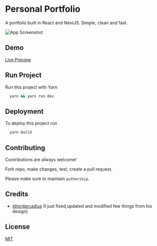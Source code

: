 


  
# Personal Portfolio

A portfolio built in React and NextJS. Simple, clean and fast.





![App Screenshot](https://scontent.flos2-2.fna.fbcdn.net/v/t39.30808-6/269870982_605399537459130_4625501269340018997_n.jpg?_nc_cat=107&ccb=1-5&_nc_sid=730e14&_nc_eui2=AeFQKbMcSslcM6xBNeHHsexg886cUBsEW7zzzpxQGwRbvAfZItkWlkY1_PSFvJBk4LifxWhQBPGUBlUHPzsnJ0ev&_nc_ohc=o361tJvKpDEAX_zT4IT&_nc_zt=23&_nc_ht=scontent.flos2-2.fna&oh=00_AT-hxu8dSGDSf0n9vqa9ruZWqffHl3ZEWip-6CObsOBhqw&oe=61C9BC3C)

  
## Demo

[Live Preview](https://portfolio-tulesimon.vercel.app/)

## Run Project 

Run this project with Yarn

```bash 
  yarn && yarn run dev
```
    
## Deployment

To deploy this project run

```bash
  yarn build
```

  
## Contributing

Contributions are always welcome!

Fork repo, make changes, test, create a pull request.

Please make sure to maintain `authorship`.

  
## Credits


- [@lordarcadius](https://github.com/lordarcadius) (I just fixed,updated and modified few things from his design)


  
## License

[MIT](https://github.com/lordarcadius/portfolio/blob/master/LICENSE)

  
